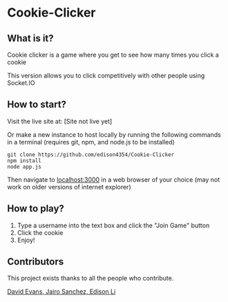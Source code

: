 # Cookie-Clicker

## What is it?
Cookie clicker is a game where you get to see how many times you click a cookie

This version allows you to click competitively with other people using Socket.IO

## How to start?
Visit the live site at: [Site not live yet]

Or make a new instance to host locally by running the following commands in a terminal (requires git, npm, and node.js to be installed)
```
git clone https://github.com/edison4354/Cookie-Clicker
npm install
node app.js
```
Then navigate to [localhost:3000](localhost:3000) in a web browser of your choice (may not work on older versions of internet explorer)

## How to play?
1. Type a username into the text box and click the "Join Game" button
2. Click the cookie
3. Enjoy!

## Contributors
This project exists thanks to all the people who contribute.

<a href="https://github.com/edison4354/Cookie-Clicker/graphs/contributors">
David Evans, Jairo Sanchez, Edison Li
</a>
